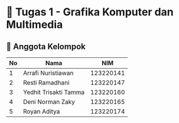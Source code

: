 # 🎨 Tugas 1 - Grafika Komputer dan Multimedia

## 👥 Anggota Kelompok
| No  | Nama                    | NIM       |
|-----|-------------------------|-----------|
| 1   | Arrafi Nuristiawan      | 123220141 |
| 2   | Resti Ramadhani         | 123220147 |
| 3   | Yedhit Trisakti Tamma   | 123220160 |
| 4   | Deni Norman Zaky        | 123220165 |
| 5   | Royan Aditya            | 123220174 |